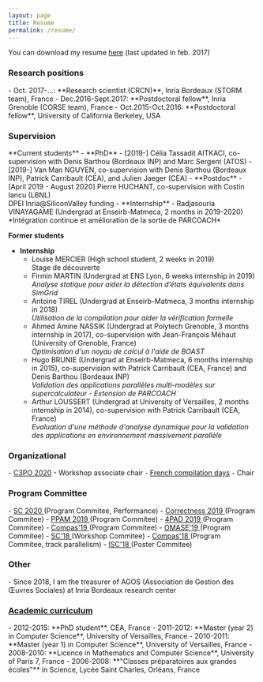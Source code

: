 ```yaml
---
layout: page
title: Resume
permalink: /resume/
---
```


You can download my resume <a href="{{site.baseurl}}/resources/cv_eng.pdf" target="_blank">here</a> (last updated in feb. 2017)

<div class="panel panel-info" markdown="1">
  <div class="panel-heading">
    <h3 class="panel-title"> Research positions </h3>
  </div>
  <div class="panel-body">
<td markdown="1">
- Oct. 2017-...: **Research scientist (CRCN)**, Inria Bordeaux (STORM team), France
- Dec.2016-Sept.2017: **Postdoctoral fellow**, Inria Grenoble (CORSE team), France
- Oct.2015-Oct.2016: **Postdoctoral fellow**, University of California Berkeley, USA
</td>
  </div>
</div>



 <div class="panel panel-info" markdown="1">
  <div class="panel-heading">
    <h3 class="panel-title"> Supervision </h3>
  </div>
  <div class="panel-body">
<td markdown="1">
**Current students**
- **PhD**
	- [2019-] Célia Tassadit AITKACI, co-supervision with Denis Barthou (Bordeaux INP) and Marc Sergent (ATOS)
	- [2019-] Van Man NGUYEN, co-supervision with Denis Barthou (Bordeaux INP), Patrick Carribault (CEA), and Julien Jaeger (CEA)
- **Postdoc**
  - [April 2019 - August 2020] Pierre HUCHANT, co-supervision with Costin Iancu (LBNL) 
<br/> DPEI Inria@SiliconValley funding
- **Internship**
	- Radjasouria VINAYAGAME (Undergrad at Enseirb-Matmeca, 2 months in 2019-2020)
<br/> *Intégration continue et amélioration de la sortie de PARCOACH*

**Former students**

- **Internship**
	- Louise MERCIER (High school student, 2 weeks in 2019)
<br/> Stage de découverte 
	- Firmin MARTIN (Undergrad at ENS Lyon, 6 weeks internship in 2019)
<br/> *Analyse statique pour aider la détection d’états équivalents dans SimGrid*
	- Antoine TIREL (Undergrad at Enseirb-Matmeca, 3 months internship in 2018)
<br/> *Utilisation de la compilation pour aider la vérification formelle*
	- Ahmed Amine NASSIK (Undergrad at Polytech Grenoble, 3 months internship in 2017), co-supervision with Jean-François Méhaut (University of Grenoble, France)
<br/> *Optimisation d'un noyau de calcul à l'aide de BOAST*
	- Hugo BRUNIE (Undergrad at Enseirb-Matmeca, 6 months internship in 2015), co-supervision with Patrick Carribault (CEA, France) and Denis Barthou (Bordeaux INP)
<br/> *Validation des applications parallèles multi-modèles sur supercalculateur - Extension de PARCOACH*
	- Arthur LOUSSERT (Undergrad at University of Versailles, 2 months internship in 2014), co-supervision with Patrick Carribault (CEA, France)
<br/> *Evaluation d'une méthode d'analyse dynamique pour la validation des applications en environnement massivement parallèle*
</td>
  </div>
</div>


<div class="panel panel-info" markdown="1">
   <div class="panel-heading">
     <h3 class="panel-title">Organizational</h3>
   </div>
   <div class="panel-body">
 <td markdown="1">
 - <a href="https://c3po-workshop.github.io/index" target="_blank"> C3PO 2020</a> - Workshop associate chair
 - <a href="http://compilfr.ens-lyon.fr/quatorzieme-rencontre-compilation/" target="_blank"> French compilation days</a> - Chair
 </td>
   </div>
 </div>
 
 
 
 <div class="panel panel-info" markdown="1">
   <div class="panel-heading">
     <h3 class="panel-title">Program Committee</h3>
   </div>
   <div class="panel-body">
 <td markdown="1">
 - <a href="https://sc20.supercomputing.org" target="_blank"> SC 2020 </a> (Program Commitee, Performance)
 - <a href="https://correctness-workshop.github.io/2019/" target="_blank"> Correctness 2019 </a> (Program Commitee)
 - <a href="https://www.ppam.pl" target="_blank"> PPAM 2019 </a> (Program Commitee)
 - <a href="http://hpcs2019.cisedu.info/2-conference/symposia/symp05-4pad" target="_blank"> 4PAD 2019 </a> (Program Commitee)
 - <a href="https://2019.compas-conference.fr" target="_blank"> Compas'19 </a> (Program Commitee)
 - <a href="https://omasew.github.io" target="_blank"> OMASE'19 </a> (Program Commitee)
 - <a href="https://sc18.supercomputing.org" target="_blank"> SC'18 </a> (Workshop Commitee)
 - <a href="http://2018.compas-conference.fr/#" target="_blank"> Compas'18 </a> (Program Commitee, track parallelism)
 - <a href="https://www.isc-hpc.com" target="_blank"> ISC'18 </a> (Poster Commitee)
 </td>
   </div>
 </div>
 
 <div class="panel panel-info" markdown="1">
   <div class="panel-heading">
     <h3 class="panel-title">Other</h3>
   </div>
   <div class="panel-body">
 <td markdown="1">
 - Since 2018, I am the treasurer of AGOS (Association de Gestion des Œuvres Sociales) at Inria Bordeaux research center
 </td>
   </div>
 </div>

<link rel="stylesheet" href="https://maxcdn.bootstrapcdn.com/bootstrap/3.3.4/css/bootstrap.min.css">
<link href="//netdna.bootstrapcdn.com/bootstrap/3.0.0/css/bootstrap-glyphicons.css" rel="stylesheet">

<div class="panel-group" id="accordion" markdown="1">
 <div class="panel panel-info">
  <div class="panel-heading">
    <h3 class="panel-title"> <a class="accordion-toggle collapsed" data-toggle="collapse" data-parent="#accordion" href="#collapse2"> Academic curriculum </a></h3>
  </div>
  <div id="collapse2" class="panel-collapse collapse">
  <div class="panel-body">
<td markdown="1">
- 2012-2015: **PhD student**, CEA, France
- 2011-2012: **Master (year 2) in Computer Science**, University of Versailles, France
- 2010-2011: **Master (year 1) in Computer Science**, University of Versailles, France
- 2008-2010: **Licence in Mathematics and Computer Science**, University of Paris 7, France 
- 2006-2008: **"Classes préparatoires aux grandes écoles"** in Science, Lycée Saint Charles, Orléans, France
</td>
  </div>
  </div>
  </div>
</div>

